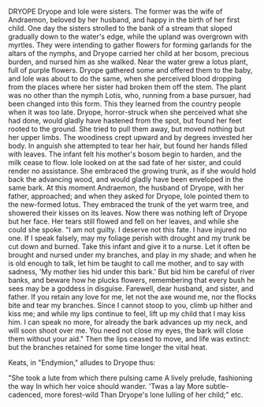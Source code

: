 DRYOPE
  Dryope and Iole were sisters. The former was the wife of
  Andraemon, beloved by her husband, and happy in the birth of her first
  child. One day the sisters strolled to the bank of a stream that
  sloped gradually down to the water's edge, while the upland was
  overgrown with myrtles. They were intending to gather flowers for
  forming garlands for the altars of the nymphs, and Dryope carried
  her child at her bosom, precious burden, and nursed him as she walked.
  Near the water grew a lotus plant, full of purple flowers. Dryope
  gathered some and offered them to the baby, and Iole was about to do
  the same, when she perceived blood dropping from the places where
  her sister had broken them off the stem. The plant was no other than
  the nymph Lotis, who, running from a base pursuer, had been changed
  into this form. This they learned from the country people when it
  was too late.
  Dryope, horror-struck when she perceived what she had done, would
  gladly have hastened from the spot, but found her feet rooted to the
  ground. She tried to pull them away, but moved nothing but her upper
  limbs. The woodiness crept upward and by degrees invested her body. In
  anguish she attempted to tear her hair, but found her hands filled
  with leaves. The infant felt his mother's bosom begin to harden, and
  the milk cease to flow. Iole looked on at the sad fate of her
  sister, and could render no assistance. She embraced the growing
  trunk, as if she would hold back the advancing wood, and would
  gladly have been enveloped in the same bark. At this moment Andraemon,
  the husband of Dryope, with her father, approached; and when they
  asked for Dryope, Iole pointed them to the new-formed lotus. They
  embraced the trunk of the yet warm tree, and showered their kisses
  on its leaves.
  Now there was nothing left of Dryope but her face. Her tears still
  flowed and fell on her leaves, and while she could she spoke. "I am
  not guilty. I deserve not this fate. I have injured no one. If I speak
  falsely, may my foliage perish with drought and my trunk be cut down
  and burned. Take this infant and give it to a nurse. Let it often be
  brought and nursed under my branches, and play in my shade; and when
  he is old enough to talk, let him be taught to call me mother, and
  to say with sadness, 'My mother lies hid under this bark.' But bid him
  be careful of river banks, and beware how he plucks flowers,
  remembering that every bush he sees may be a goddess in disguise.
  Farewell, dear husband, and sister, and father. If you retain any love
  for me, let not the axe wound me, nor the flocks bite and tear my
  branches. Since I cannot stoop to you, climb up hither and kiss me;
  and while my lips continue to feel, lift up my child that I may kiss
  him. I can speak no more, for already the bark advances up my neck,
  and will soon shoot over me. You need not close my eyes, the bark will
  close them without your aid." Then the lips ceased to move, and life
  was extinct: but the branches retained for some time longer the
  vital heat.

  Keats, in "Endymion," alludes to Dryope thus:

  "She took a lute from which there pulsing came
  A lively prelude, fashioning the way
  In which her voice should wander. 'Twas a lay
  More subtle-cadenced, more forest-wild
  Than Dryope's lone lulling of her child;" etc.